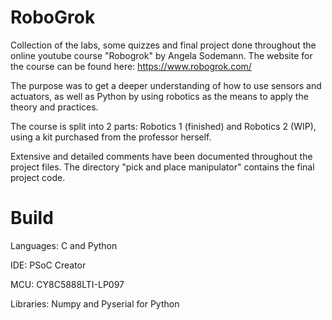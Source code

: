 # RoboGrok
Collection of the labs, some quizzes and final project done throughout the online youtube course "Robogrok" by Angela Sodemann.
The website for the course can be found here: https://www.robogrok.com/

The purpose was to get a deeper understanding of how to use sensors and actuators, as well as Python by using robotics as the means
to apply the theory and practices.

The course is split into 2 parts: Robotics 1 (finished) and Robotics 2 (WIP), using a kit purchased from the professor herself.

Extensive and detailed comments have been documented throughout the project files.
The directory "pick and place manipulator" contains the final project code.

# Build
Languages: C and Python

IDE: PSoC Creator

MCU: CY8C5888LTI-LP097

Libraries: Numpy and Pyserial for Python
